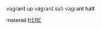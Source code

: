 vagrant up
vagrant ssh
vagrant halt

material [HERE](https://intranet.alxswe.com/concepts/81 "how to set up virtualbox and vagrant")

